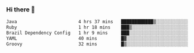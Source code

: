 ### Hi there 👋

<!--START_SECTION:waka-->

```txt
Java                       4 hrs 37 mins   ████████████▒░░░░░░░░░░░░   48.99 %
Ruby                       1 hr 18 mins    ███▒░░░░░░░░░░░░░░░░░░░░░   13.83 %
Brazil Dependency Config   1 hr 9 mins     ███░░░░░░░░░░░░░░░░░░░░░░   12.30 %
YAML                       40 mins         █▓░░░░░░░░░░░░░░░░░░░░░░░   07.17 %
Groovy                     32 mins         █▒░░░░░░░░░░░░░░░░░░░░░░░   05.67 %
```

<!--END_SECTION:waka-->

<!--
**jerry-shao/jerry-shao** is a ✨ _special_ ✨ repository because its `README.md` (this file) appears on your GitHub profile.

Here are some ideas to get you started:

- 🔭 I’m currently working on ...
- 🌱 I’m currently learning ...
- 👯 I’m looking to collaborate on ...
- 🤔 I’m looking for help with ...
- 💬 Ask me about ...
- 📫 How to reach me: ...
- 😄 Pronouns: ...
- ⚡ Fun fact: ...
-->
